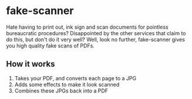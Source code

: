 # fake-scanner

Hate having to print out, ink sign and scan documents for pointless bureaucratic procedures? Disappointed by the other services that claim to do this, but don't do it very well? Well, look no further, fake-scanner gives you high quality fake scans of PDFs.

## How it works

1. Takes your PDF, and converts each page to a JPG
2. Adds some effects to make it look scanned
3. Combines these JPGs back into a PDF